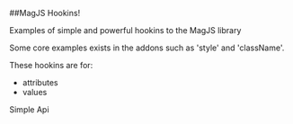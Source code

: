 ##MagJS Hookins!

Examples of simple and powerful hookins to the MagJS library

Some core examples exists in the addons such as 'style' and 'className'.

These hookins are for:

- attributes
- values

Simple Api
